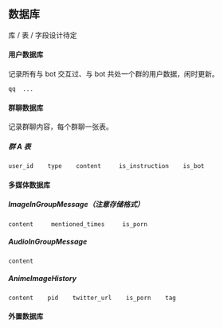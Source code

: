 ## 数据库

库 / 表 / 字段设计待定

#### 用户数据库

记录所有与 bot 交互过、与 bot 共处一个群的用户数据，闲时更新。

    qq  ...

#### 群聊数据库

记录群聊内容，每个群聊一张表。

##### 群 A 表

    user_id    type    content     is_instruction    is_bot

#### 多媒体数据库

##### ImageInGroupMessage（注意存储格式）

    content     mentioned_times     is_porn

##### AudioInGroupMessage

    content

##### AnimeImageHistory

    content    pid    twitter_url    is_porn    tag

#### 外置数据库
